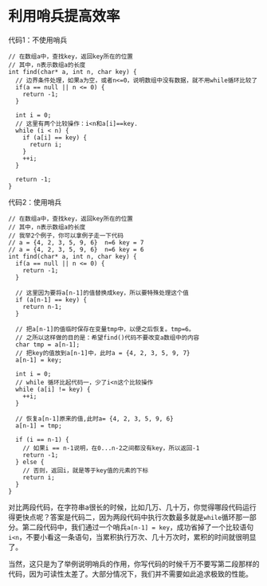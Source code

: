 # 利用哨兵提高效率

代码1：不使用哨兵

    // 在数组a中，查找key，返回key所在的位置
    // 其中，n表示数组a的长度
    int find(char* a, int n, char key) {
      // 边界条件处理，如果a为空，或者n<=0，说明数组中没有数据，就不用while循环比较了
      if(a == null || n <= 0) {
        return -1;
      }
      
      int i = 0;
      // 这里有两个比较操作：i<n和a[i]==key.
      while (i < n) {
        if (a[i] == key) {
          return i;
        }
        ++i;
      }
      
      return -1;
    }

代码2：使用哨兵

    // 在数组a中，查找key，返回key所在的位置
    // 其中，n表示数组a的长度
    // 我举2个例子，你可以拿例子走一下代码
    // a = {4, 2, 3, 5, 9, 6}  n=6 key = 7
    // a = {4, 2, 3, 5, 9, 6}  n=6 key = 6
    int find(char* a, int n, char key) {
      if(a == null || n <= 0) {
        return -1;
      }
      
      // 这里因为要将a[n-1]的值替换成key，所以要特殊处理这个值
      if (a[n-1] == key) {
        return n-1;
      }
      
      // 把a[n-1]的值临时保存在变量tmp中，以便之后恢复。tmp=6。
      // 之所以这样做的目的是：希望find()代码不要改变a数组中的内容
      char tmp = a[n-1];
      // 把key的值放到a[n-1]中，此时a = {4, 2, 3, 5, 9, 7}
      a[n-1] = key;
      
      int i = 0;
      // while 循环比起代码一，少了i<n这个比较操作
      while (a[i] != key) {
        ++i;
      }
      
      // 恢复a[n-1]原来的值,此时a= {4, 2, 3, 5, 9, 6}
      a[n-1] = tmp;
      
      if (i == n-1) {
        // 如果i == n-1说明，在0...n-2之间都没有key，所以返回-1
        return -1;
      } else {
        // 否则，返回i，就是等于key值的元素的下标
        return i;
      }
    }

对比两段代码，在字符串a很长的时候，比如几万、几十万，你觉得哪段代码运行得更快点呢？答案是代码二，因为两段代码中执行次数最多就是`while`循环那一部分。第二段代码中，我们通过一个哨兵`a[n-1] = key`，成功省掉了一个比较语句`i<n`，不要小看这一条语句，当累积执行万次、几十万次时，累积的时间就很明显了。

当然，这只是为了举例说明哨兵的作用，你写代码的时候千万不要写第二段那样的代码，因为可读性太差了。大部分情况下，我们并不需要如此追求极致的性能。